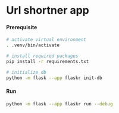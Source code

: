 # Url shortner app

#### Prerequisite
```bash
# activate virtual environment
. .venv/bin/activate

# install required packages
pip install -r requirements.txt

# initialize db
python -m flask --app flaskr init-db
```

#### Run
```bash
python -m flask --app flaskr run --debug
```